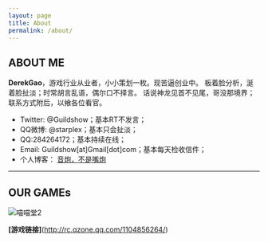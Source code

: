 ```yaml
---
layout: page
title: About
permalink: /about/
---
```


## ABOUT ME

**DerekGao**，游戏行业从业者，小小策划一枚。现苦逼创业中。 板着脸分析，涎着脸扯淡；时常胡言乱语，偶尔口不择言。 话说神龙见首不见尾，哥没那境界；联系方式附后，以飨各位看官。

* Twitter: @Guildshow；基本RT不发言；
* QQ微博: @starplex；基本只会扯淡；
* QQ:284264172；基本持续在线；
* Email: Guildshow[at]Gmail[dot]com；基本每天检收信件；
* 个人博客： [音炮，不是嘴炮](http://inpole.com/)


***

## OUR GAMEs


![喵喵堂2](http://d.inpole.com/about/images/ad_img/mmt_ads_suit1_220x120.png)

 **[游戏链接]**(http://rc.qzone.qq.com/1104856264/)